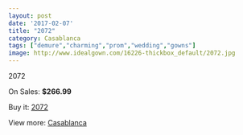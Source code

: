 ```yaml
---
layout: post
date: '2017-02-07'
title: "2072"
category: Casablanca
tags: ["demure","charming","prom","wedding","gowns"]
image: http://www.idealgown.com/16226-thickbox_default/2072.jpg
---
```

2072

On Sales: **$266.99**
<a href="https://www.idealgown.com/en/casablanca/6465-2072.html"><amp-img layout="responsive" width="600" height="600" src="//www.idealgown.com/16226-thickbox_default/2072.jpg" alt="2072 0" /></a>
<a href="https://www.idealgown.com/en/casablanca/6465-2072.html"><amp-img layout="responsive" width="600" height="600" src="//www.idealgown.com/16228-thickbox_default/2072.jpg" alt="2072 1" /></a>
<a href="https://www.idealgown.com/en/casablanca/6465-2072.html"><amp-img layout="responsive" width="600" height="600" src="//www.idealgown.com/16227-thickbox_default/2072.jpg" alt="2072 2" /></a>

Buy it: [2072](https://www.idealgown.com/en/casablanca/6465-2072.html "2072")

View more: [Casablanca](https://www.idealgown.com/en/31-casablanca "Casablanca")